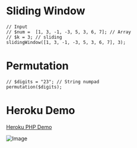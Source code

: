 # Sliding Window

```
// Input
// $num =  [1, 3, -1, -3, 5, 3, 6, 7]; // Array
// $k = 3; // sliding
slidingWindow([1, 3, -1, -3, 5, 3, 6, 7], 3);
```

# Permutation

```
// $digits = "23"; // String numpad
permutation($digits);
```

# Heroku Demo

[Heroku PHP Demo](https://php-demo-bao.herokuapp.com/)

![Image](https://i.imgur.com/u6GbFXB.png)

